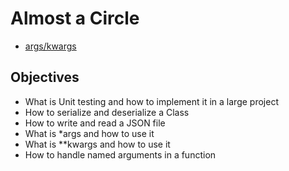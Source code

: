 # Almost a Circle
* [args/kwargs](https://intranet.aluswe.com/rltoken/1VFpovKWOxo91RtP2lebZg)

## Objectives
- What is Unit testing and how to implement it in a large project
- How to serialize and deserialize a Class
- How to write and read a JSON file
- What is *args and how to use it
- What is **kwargs and how to use it
- How to handle named arguments in a function